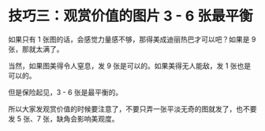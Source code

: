 # 技巧三：观赏价值的图片 3 - 6 张最平衡

如果只有 1 张图的话，会感觉力量感不够，那得美成迪丽热巴才可以吧？如果是 9 张，那就太满了。

当然，如果图美得令人窒息，发 9 张是可以的。如果美得无人能敌，发 1 张也是可以的。

但是保险起见，3 - 6 张是最平衡的。

所以大家发观赏价值的时候要注意了，不要只弄一张平淡无奇的图就发了，也不要发 5 张、7 张，缺角会影响美观度。